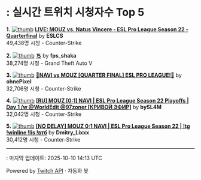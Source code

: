 # : 실시간 트위치 시청자수 Top 5

**1.** [![thumb](https://static-cdn.jtvnw.net/previews-ttv/live_user_eslcs-320x180.jpg)](https://twitch.tv/ESLCS)
**[LIVE: MOUZ vs. Natus Vincere - ESL Pro League Season 22 - Quarterfinal](https://twitch.tv/ESLCS)** by **ESLCS**<br>49,438명 시청  - Counter-Strike

**2.** [![thumb](https://static-cdn.jtvnw.net/previews-ttv/live_user_fps_shaka-320x180.jpg)](https://twitch.tv/fps_shaka)
**[ち](https://twitch.tv/fps_shaka)** by **fps_shaka**<br>38,274명 시청  - Grand Theft Auto V

**3.** [![thumb](https://static-cdn.jtvnw.net/previews-ttv/live_user_ohnepixel-320x180.jpg)](https://twitch.tv/ohnePixel)
**[🔴NAVI vs MOUZ [QUARTER FINAL] ESL PRO LEAGUE!🔴](https://twitch.tv/ohnePixel)** by **ohnePixel**<br>32,706명 시청  - Counter-Strike

**4.** [![thumb](https://static-cdn.jtvnw.net/previews-ttv/live_user_bysl4m-320x180.jpg)](https://twitch.tv/bySL4M)
**[[RU] MOUZ [0:1] NAVI | ESL Pro League Season 22 Playoffs | Day 1 /w @WorldEdit @97zoner [КРИВОЙ ЭФИР]](https://twitch.tv/bySL4M)** by **bySL4M**<br>32,042명 시청  - Counter-Strike

**5.** [![thumb](https://static-cdn.jtvnw.net/previews-ttv/live_user_dmitry_lixxx-320x180.jpg)](https://twitch.tv/Dmitry_Lixxx)
**[[NO DELAY] MOUZ 0:1 NAVI | ESL Pro League Season 22 | !tg !winline !lis !втб](https://twitch.tv/Dmitry_Lixxx)** by **Dmitry_Lixxx**<br>30,412명 시청  - Counter-Strike


---
: 마지막 업데이트: 2025-10-10 14:13 UTC

Powered by [Twitch API](https://dev.twitch.tv/docs/api/reference) · 자동화 봇